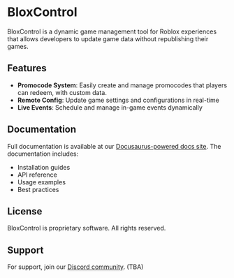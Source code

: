 # BloxControl

BloxControl is a dynamic game management tool for Roblox experiences that allows developers to update game data without republishing their games.

## Features

- **Promocode System**: Easily create and manage promocodes that players can redeem, with custom data.
- **Remote Config**: Update game settings and configurations in real-time
- **Live Events**: Schedule and manage in-game events dynamically

## Documentation

Full documentation is available at our [Docusaurus-powered docs site](https://8bitoe.github.io/bloxcontrol). The documentation includes:

- Installation guides
- API reference
- Usage examples
- Best practices

## License

BloxControl is proprietary software. All rights reserved.

## Support

For support, join our [Discord community](https://dsc.gg/bitoe). (TBA)